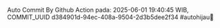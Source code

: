 Auto Commit By Github Action pada: 2025-06-01 19:40:45 WIB, COMMIT_UUID d384901d-94ec-408a-9504-2d3b5dee2f34 #autohijau🗿
